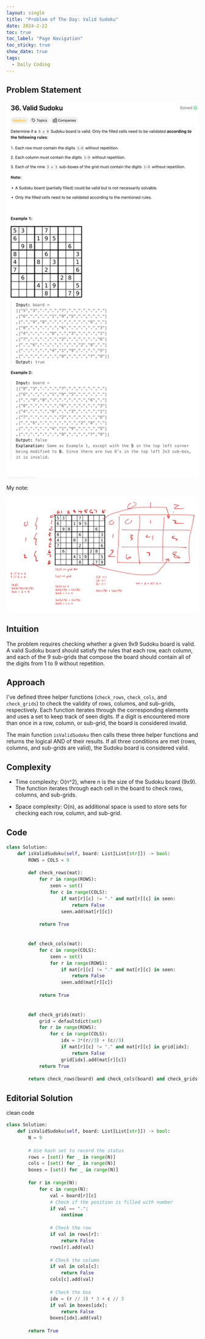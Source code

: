 ```yaml
---
layout: single
title: "Problem of The Day: Valid Sudoku"
date: 2024-2-22
toc: true
toc_label: "Page Navigation"
toc_sticky: true
show_date: true
tags:
  - Daily Coding
---
```


## Problem Statement

[![problem-36](/assets/images/2024-02-22_14-21-31-problem-36.png)](/assets/images/2024-02-22_14-21-31-problem-36.png)

My note:

[![note](/assets/images/2024-02-22_14-22-44-problem-36-note.png)](/assets/images/2024-02-22_14-22-44-problem-36-note.png)

## Intuition

The problem requires checking whether a given 9x9 Sudoku board is valid. A valid Sudoku board should satisfy the rules that each row, each column, and each of the 9 sub-grids that compose the board should contain all of the digits from 1 to 9 without repetition.

## Approach

I've defined three helper functions (`check_rows`, `check_cols`, and `check_grids`) to check the validity of rows, columns, and sub-grids, respectively. Each function iterates through the corresponding elements and uses a set to keep track of seen digits. If a digit is encountered more than once in a row, column, or sub-grid, the board is considered invalid.

The main function `isValidSudoku` then calls these three helper functions and returns the logical AND of their results. If all three conditions are met (rows, columns, and sub-grids are valid), the Sudoku board is considered valid.

## Complexity

- Time complexity:
O(n^2), where n is the size of the Sudoku board (9x9). The function iterates through each cell in the board to check rows, columns, and sub-grids.

- Space complexity:
O(n), as additional space is used to store sets for checking each row, column, and sub-grid.

## Code

```python
class Solution:
    def isValidSudoku(self, board: List[List[str]]) -> bool:
        ROWS = COLS = 9

        def check_rows(mat):
            for r in range(ROWS):
                seen = set()
                for c in range(COLS):
                    if mat[r][c] != "." and mat[r][c] in seen:
                        return False
                    seen.add(mat[r][c])
            
            return True
        

        def check_cols(mat):
            for c in range(COLS):
                seen = set()
                for r in range(ROWS):
                    if mat[r][c] != "." and mat[r][c] in seen:
                        return False
                    seen.add(mat[r][c])

            return True

        
        def check_grids(mat):
            grid = defaultdict(set)
            for r in range(ROWS):
                for c in range(COLS):
                    idx = 3*(r//3) + (c//3)
                    if mat[r][c] != "." and mat[r][c] in grid[idx]:
                        return False
                    grid[idx].add(mat[r][c])
            return True

        return check_rows(board) and check_cols(board) and check_grids(board)
```

## Editorial Solution

clean code

```python
class Solution:
    def isValidSudoku(self, board: List[List[str]]) -> bool:
        N = 9

        # Use hash set to record the status
        rows = [set() for _ in range(N)]
        cols = [set() for _ in range(N)]
        boxes = [set() for _ in range(N)]

        for r in range(N):
            for c in range(N):
                val = board[r][c]
                # Check if the position is filled with number
                if val == ".":
                    continue

                # Check the row
                if val in rows[r]:
                    return False
                rows[r].add(val)

                # Check the column
                if val in cols[c]:
                    return False
                cols[c].add(val)

                # Check the box
                idx = (r // 3) * 3 + c // 3
                if val in boxes[idx]:
                    return False
                boxes[idx].add(val)

        return True
```

